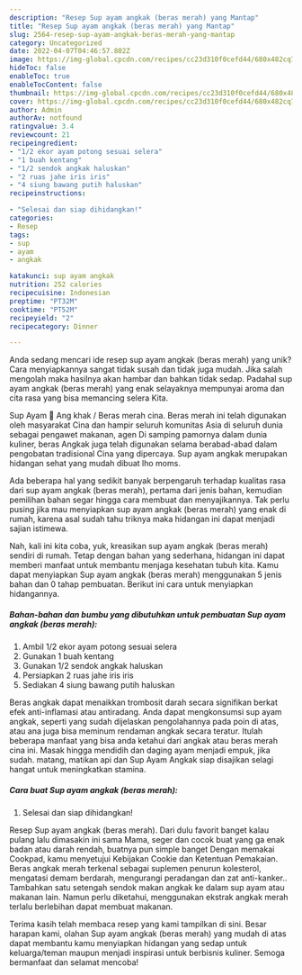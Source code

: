 ```yaml
---
description: "Resep Sup ayam angkak (beras merah) yang Mantap"
title: "Resep Sup ayam angkak (beras merah) yang Mantap"
slug: 2564-resep-sup-ayam-angkak-beras-merah-yang-mantap
category: Uncategorized
date: 2022-04-07T04:46:57.802Z
image: https://img-global.cpcdn.com/recipes/cc23d310f0cefd44/680x482cq70/sup-ayam-angkak-beras-merah-foto-resep-utama.jpg
hideToc: false
enableToc: true
enableTocContent: false
thumbnail: https://img-global.cpcdn.com/recipes/cc23d310f0cefd44/680x482cq70/sup-ayam-angkak-beras-merah-foto-resep-utama.jpg
cover: https://img-global.cpcdn.com/recipes/cc23d310f0cefd44/680x482cq70/sup-ayam-angkak-beras-merah-foto-resep-utama.jpg
author: Admin
authorAv: notfound
ratingvalue: 3.4
reviewcount: 21
recipeingredient:
- "1/2 ekor ayam potong sesuai selera"
- "1 buah kentang"
- "1/2 sendok angkak haluskan"
- "2 ruas jahe iris iris"
- "4 siung bawang putih haluskan"
recipeinstructions:

- "Selesai dan siap dihidangkan!"
categories:
- Resep
tags:
- sup
- ayam
- angkak

katakunci: sup ayam angkak 
nutrition: 252 calories
recipecuisine: Indonesian
preptime: "PT32M"
cooktime: "PT52M"
recipeyield: "2"
recipecategory: Dinner

---
```





Anda sedang mencari ide resep sup ayam angkak (beras merah) yang unik? Cara menyiapkannya sangat tidak susah dan tidak juga mudah. Jika salah mengolah maka hasilnya akan hambar dan bahkan tidak sedap. Padahal sup ayam angkak (beras merah) yang enak selayaknya mempunyai aroma dan cita rasa yang bisa memancing selera Kita.





Sup Ayam 🐓 Ang khak / Beras merah cina. Beras merah ini telah digunakan oleh masyarakat Cina dan hampir seluruh komunitas Asia di seluruh dunia sebagai pengawet makanan, agen Di samping pamornya dalam dunia kuliner, beras Angkak juga telah digunakan selama berabad-abad dalam pengobatan tradisional Cina yang dipercaya. Sup ayam angkak merupakan hidangan sehat yang mudah dibuat lho moms.

Ada beberapa hal yang sedikit banyak berpengaruh terhadap kualitas rasa dari sup ayam angkak (beras merah), pertama dari jenis bahan, kemudian pemilihan bahan segar hingga cara membuat dan menyajikannya. Tak perlu pusing jika mau menyiapkan sup ayam angkak (beras merah) yang enak di rumah, karena asal sudah tahu triknya maka hidangan ini dapat menjadi sajian istimewa.






Nah, kali ini kita coba, yuk, kreasikan sup ayam angkak (beras merah) sendiri di rumah. Tetap dengan bahan yang sederhana, hidangan ini dapat memberi manfaat untuk membantu menjaga kesehatan tubuh kita. Kamu dapat menyiapkan Sup ayam angkak (beras merah) menggunakan 5 jenis bahan dan 0 tahap pembuatan. Berikut ini cara untuk menyiapkan hidangannya.

<!--inarticleads1-->

##### Bahan-bahan dan bumbu yang dibutuhkan untuk pembuatan Sup ayam angkak (beras merah):

1. Ambil 1/2 ekor ayam potong sesuai selera
1. Gunakan 1 buah kentang
1. Gunakan 1/2 sendok angkak haluskan
1. Persiapkan 2 ruas jahe iris iris
1. Sediakan 4 siung bawang putih haluskan


Beras angkak dapat menaikkan trombosit darah secara signifikan berkat efek anti-inflamasi atau antiradang. Anda dapat mengkonsumsi sup ayam angkak, seperti yang sudah dijelaskan pengolahannya pada poin di atas, atau ana juga bisa meminum rendaman angkak secara teratur. Itulah beberapa manfaat yang bisa anda ketahui dari angkak atau beras merah cina ini. Masak hingga mendidih dan daging ayam menjadi empuk, jika sudah. matang, matikan api dan Sup Ayam Angkak siap disajikan selagi hangat untuk meningkatkan stamina. 

<!--inarticleads2-->

##### Cara buat Sup ayam angkak (beras merah):


1. Selesai dan siap dihidangkan!

Resep Sup ayam angkak (beras merah). Dari dulu favorit banget kalau pulang lalu dimasakin ini sama Mama, seger dan cocok buat yang ga enak badan atau darah rendah, buatnya pun simple banget Dengan memakai Cookpad, kamu menyetujui Kebijakan Cookie dan Ketentuan Pemakaian. Beras angkak merah terkenal sebagai suplemen penurun kolesterol, mengatasi demam berdarah, mengurangi peradangan dan zat anti-kanker.. Tambahkan satu setengah sendok makan angkak ke dalam sup ayam atau makanan lain. Namun perlu diketahui, menggunakan ekstrak angkak merah terlalu berlebihan dapat membuat makanan. 

Terima kasih telah membaca resep yang kami tampilkan di sini. Besar harapan kami, olahan Sup ayam angkak (beras merah) yang mudah di atas dapat membantu kamu menyiapkan hidangan yang sedap untuk keluarga/teman maupun menjadi inspirasi untuk berbisnis kuliner. Semoga bermanfaat dan selamat mencoba!
